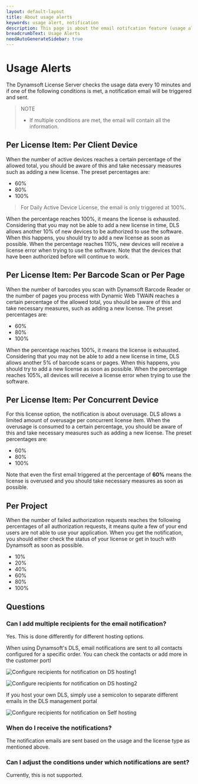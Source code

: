 ```yaml
---
layout: default-layout
title: About usage alerts
keywords: usage alert, notification
description: This page is about the email notifcation feature (usage alerts) of Dynamsoft Dynamsoft License Server
breadcrumbText: Usage Alerts
needAutoGenerateSidebar: true
---
```


# Usage Alerts

The Dynamsoft License Server checks the usage data every 10 minutes and if one of the following conditions is met, a notification email will be triggered and sent.

> NOTE
>  
> * If multiple conditions are met, the email will contain all the information. 

## Per License Item: Per Client Device

When the number of active devices reaches a certain percentage of the allowed total, you should be aware of this and take necessary measures such as adding a new license. The preset percentages are:

* 60%
* 80%
* 100%

> For Daily Active Device License, the email is only triggered at 100%.

When the percentage reaches 100%, it means the license is exhausted. Considering that you may not be able to add a new license in time, DLS allows another 10% of new devices to be authorized to use the software. When this happens, you should try to add a new license as soon as possible. When the percentage reaches 110%, new devices will receive a license error when trying to use the software. Note that the devices that have been authorized before will continue to work.

## Per License Item: Per Barcode Scan or Per Page

When the number of barcodes you scan with Dynamsoft Barcode Reader or the number of pages you process with Dynamic Web TWAIN reaches a certain percentage of the allowed total, you should be aware of this and take necessary measures, such as adding a new license. The preset percentages are:

* 60%
* 80%
* 100%

When the percentage reaches 100%, it means the license is exhausted. Considering that you may not be able to add a new license in time, DLS allows another 5% of barcode scans or pages. When this happens, you should try to add a new license as soon as possible. When the percentage reaches 105%, all devices will receive a license error when trying to use the software.

## Per License Item: Per Concurrent Device

For this license option, the notification is about overusage. DLS allows a limited amount of overusage per concurrent license item. When the overusage is consumed to a certain percentage, you should be aware of this and take necessary measures such as adding a new license. The preset percentages are:

* 60%
* 80%
* 100%

Note that even the first email triggered at the percentage of **60%** means the license is overused and you should take necessary measures as soon as possible.

## Per Project

When the number of failed authorization requests reaches the following percentages of all authorization requests, it means quite a few of your end users are not able to use your application. When you get the notification, you should either check the status of your license or get in touch with Dynamsoft as soon as possible.

* 10%
* 20%
* 40%
* 60%
* 80%
* 100%

## Questions

### Can I add multiple recipients for the email notification?

Yes. This is done differently for different hosting options.

When using Dynamsoft's DLS, email notifications are sent to all contacts configured for a specific order. You can check the contacts or add more in the customer portl

![Configure recipients for notification on DS hosting1]({{site.assets}}imgs/usagealerts-002.png)

![Configure recipients for notification on DS hosting2]({{site.assets}}imgs/usagealerts-003.png)

If you host your own DLS, simply use a semicolon to separate different emails in the DLS management portal

![Configure recipients for notification on Self hosting]({{site.assets}}imgs/usagealerts-001.png)

### When do I receive the notifications?

The notification emails are sent based on the usage and the license type as mentioned above.

### Can I adjust the conditions under which notifications are sent?

Currently, this is not supported.
